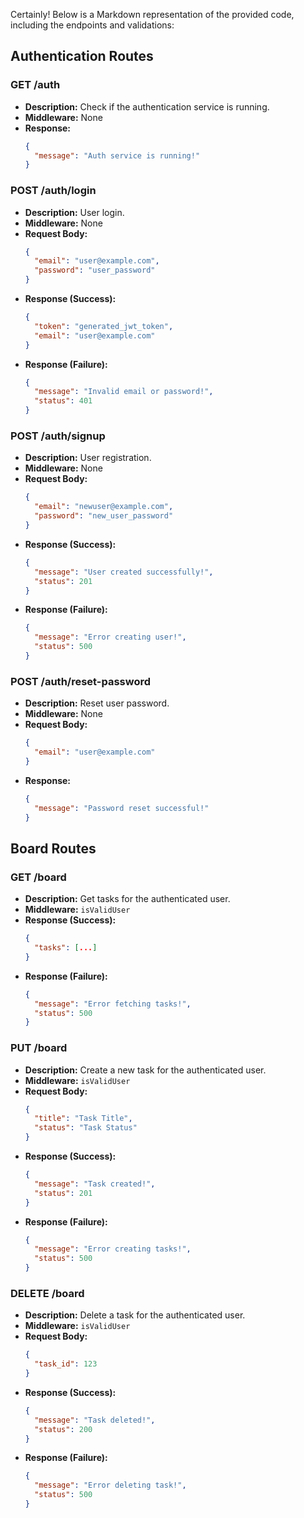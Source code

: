 Certainly! Below is a Markdown representation of the provided code, including the endpoints and validations:

## Authentication Routes

### GET /auth

- **Description:** Check if the authentication service is running.
- **Middleware:** None
- **Response:**
  ```json
  {
    "message": "Auth service is running!"
  }
  ```

### POST /auth/login

- **Description:** User login.
- **Middleware:** None
- **Request Body:**
  ```json
  {
    "email": "user@example.com",
    "password": "user_password"
  }
  ```
- **Response (Success):**
  ```json
  {
    "token": "generated_jwt_token",
    "email": "user@example.com"
  }
  ```
- **Response (Failure):**
  ```json
  {
    "message": "Invalid email or password!",
    "status": 401
  }
  ```

### POST /auth/signup

- **Description:** User registration.
- **Middleware:** None
- **Request Body:**
  ```json
  {
    "email": "newuser@example.com",
    "password": "new_user_password"
  }
  ```
- **Response (Success):**
  ```json
  {
    "message": "User created successfully!",
    "status": 201
  }
  ```
- **Response (Failure):**
  ```json
  {
    "message": "Error creating user!",
    "status": 500
  }
  ```

### POST /auth/reset-password

- **Description:** Reset user password.
- **Middleware:** None
- **Request Body:**
  ```json
  {
    "email": "user@example.com"
  }
  ```
- **Response:**
  ```json
  {
    "message": "Password reset successful!"
  }
  ```

## Board Routes

### GET /board

- **Description:** Get tasks for the authenticated user.
- **Middleware:** `isValidUser`
- **Response (Success):**
  ```json
  {
    "tasks": [...]
  }
  ```
- **Response (Failure):**
  ```json
  {
    "message": "Error fetching tasks!",
    "status": 500
  }
  ```

### PUT /board

- **Description:** Create a new task for the authenticated user.
- **Middleware:** `isValidUser`
- **Request Body:**
  ```json
  {
    "title": "Task Title",
    "status": "Task Status"
  }
  ```
- **Response (Success):**
  ```json
  {
    "message": "Task created!",
    "status": 201
  }
  ```
- **Response (Failure):**
  ```json
  {
    "message": "Error creating tasks!",
    "status": 500
  }
  ```

### DELETE /board

- **Description:** Delete a task for the authenticated user.
- **Middleware:** `isValidUser`
- **Request Body:**
  ```json
  {
    "task_id": 123
  }
  ```
- **Response (Success):**
  ```json
  {
    "message": "Task deleted!",
    "status": 200
  }
  ```
- **Response (Failure):**
  ```json
  {
    "message": "Error deleting task!",
    "status": 500
  }
  ```
